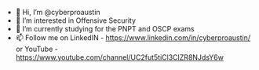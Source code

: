 - 👋 Hi, I’m @cyberproaustin
- 👀 I’m interested in Offensive Security
- 🌱 I’m currently studying for the PNPT and OSCP exams
- 📫 Follow me on LinkedIN - https://www.linkedin.com/in/cyberproaustin/ or YouTube - https://www.youtube.com/channel/UC2fut5tiCl3CIZR8NJdsY6w
